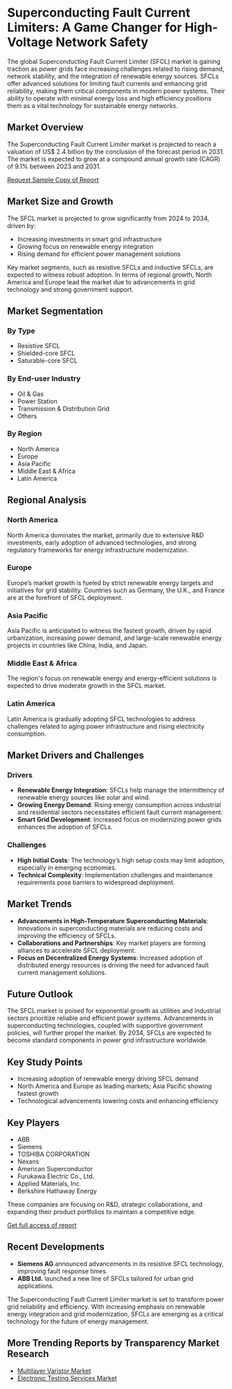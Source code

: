 # Superconducting Fault Current Limiters: A Game Changer for High-Voltage Network Safety

The global Superconducting Fault Current Limiter (SFCL) market is gaining traction as power grids face increasing challenges related to rising demand, network stability, and the integration of renewable energy sources. SFCLs offer advanced solutions for limiting fault currents and enhancing grid reliability, making them critical components in modern power systems. Their ability to operate with minimal energy loss and high efficiency positions them as a vital technology for sustainable energy networks.

## Market Overview
The Superconducting Fault Current Limiter market is projected to reach a valuation of US$ 2.4 billion by the conclusion of the forecast period in 2031. The market is expected to grow at a compound annual growth rate (CAGR) of 9.1% between 2023 and 2031.

[Request Sample Copy of Report](https://www.transparencymarketresearch.com/sample/sample.php?flag=S&rep_id=53910)

## Market Size and Growth
The SFCL market is projected to grow significantly from 2024 to 2034, driven by:
- Increasing investments in smart grid infrastructure
- Growing focus on renewable energy integration
- Rising demand for efficient power management solutions

Key market segments, such as resistive SFCLs and inductive SFCLs, are expected to witness robust adoption. In terms of regional growth, North America and Europe lead the market due to advancements in grid technology and strong government support.

## Market Segmentation
### By Type
- Resistive SFCL
- Shielded-core SFCL
- Saturable-core SFCL

### By End-user Industry
- Oil & Gas
- Power Station
- Transmission & Distribution Grid
- Others

### By Region
- North America
- Europe
- Asia Pacific
- Middle East & Africa
- Latin America

## Regional Analysis
### North America
North America dominates the market, primarily due to extensive R&D investments, early adoption of advanced technologies, and strong regulatory frameworks for energy infrastructure modernization.

### Europe
Europe’s market growth is fueled by strict renewable energy targets and initiatives for grid stability. Countries such as Germany, the U.K., and France are at the forefront of SFCL deployment.

### Asia Pacific
Asia Pacific is anticipated to witness the fastest growth, driven by rapid urbanization, increasing power demand, and large-scale renewable energy projects in countries like China, India, and Japan.

### Middle East & Africa
The region's focus on renewable energy and energy-efficient solutions is expected to drive moderate growth in the SFCL market.

### Latin America
Latin America is gradually adopting SFCL technologies to address challenges related to aging power infrastructure and rising electricity consumption.

## Market Drivers and Challenges
### Drivers
- **Renewable Energy Integration**: SFCLs help manage the intermittency of renewable energy sources like solar and wind.
- **Growing Energy Demand**: Rising energy consumption across industrial and residential sectors necessitates efficient fault current management.
- **Smart Grid Development**: Increased focus on modernizing power grids enhances the adoption of SFCLs.

### Challenges
- **High Initial Costs**: The technology’s high setup costs may limit adoption, especially in emerging economies.
- **Technical Complexity**: Implementation challenges and maintenance requirements pose barriers to widespread deployment.

## Market Trends
- **Advancements in High-Temperature Superconducting Materials**: Innovations in superconducting materials are reducing costs and improving the efficiency of SFCLs.
- **Collaborations and Partnerships**: Key market players are forming alliances to accelerate SFCL deployment.
- **Focus on Decentralized Energy Systems**: Increased adoption of distributed energy resources is driving the need for advanced fault current management solutions.

## Future Outlook
The SFCL market is poised for exponential growth as utilities and industrial sectors prioritize reliable and efficient power systems. Advancements in superconducting technologies, coupled with supportive government policies, will further propel the market. By 2034, SFCLs are expected to become standard components in power grid infrastructure worldwide.

## Key Study Points
- Increasing adoption of renewable energy driving SFCL demand
- North America and Europe as leading markets; Asia Pacific showing fastest growth
- Technological advancements lowering costs and enhancing efficiency

## Key Players
- ABB
- Siemens
- TOSHIBA CORPORATION
- Nexans
- American Superconductor
- Furukawa Electric Co., Ltd.
- Applied Materials, Inc.
- Berkshire Hathaway Energy

These companies are focusing on R&D, strategic collaborations, and expanding their product portfolios to maintain a competitive edge.

[Get full access of report](https://www.transparencymarketresearch.com/superconducting-fault-current-limiter-market.html)

## Recent Developments
- **Siemens AG** announced advancements in its resistive SFCL technology, improving fault response times.
- **ABB Ltd.** launched a new line of SFCLs tailored for urban grid applications.

The Superconducting Fault Current Limiter market is set to transform power grid reliability and efficiency. With increasing emphasis on renewable energy integration and grid modernization, SFCLs are emerging as a critical technology for the future of energy management.

## More Trending Reports by Transparency Market Research
- [Multilayer Varistor Market](https://www.transparencymarketresearch.com/multilayer-varistor-market.html)
- [Electronic Testing Services Market](https://www.transparencymarketresearch.com/electronic-testing-services-market.html)
